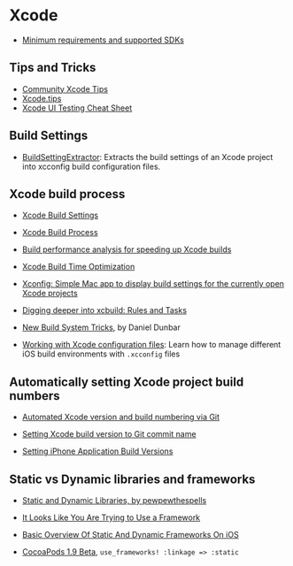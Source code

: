 # Xcode

- [Minimum requirements and supported SDKs](https://developer.apple.com/support/xcode/)

## Tips and Tricks

- [Community Xcode Tips](https://xcode-tips.github.io)
- [Xcode.tips](https://xcode.tips)
- [Xcode UI Testing Cheat Sheet](https://www.hackingwithswift.com/articles/148/xcode-ui-testing-cheat-sheet)

## Build Settings

- [BuildSettingExtractor](https://github.com/dempseyatgithub/BuildSettingExtractor): Extracts the build settings of an Xcode project into xcconfig build configuration files.

## Xcode build process

- [Xcode Build Settings](https://xcodebuildsettings.com)

- [Xcode Build Process](https://www.objc.io/issues/6-build-tools/build-process/)

- [Build performance analysis for speeding up Xcode builds](https://www.avanderlee.com/optimization/analysing-build-performance-xcode/)

- [Xcode Build Time Optimization](https://www.onswiftwings.com/posts/build-time-optimization-part1/)

- [Xconfig: Simple Mac app to display build settings for the currently open Xcode projects](https://github.com/pfandrade/Xconfig)

- [Digging deeper into xcbuild: Rules and Tasks](https://asifmohd.github.io/ios/2021/03/11/xcbuild-debug-info.html)

- [New Build System Tricks](https://gist.github.com/ddunbar/2dda0e836c855ea96759d1d05f086d69), by Daniel Dunbar

- [Working with Xcode configuration files](https://tanaschita.com/20220221-xcode-configuration-files/): Learn how to manage different iOS build environments with `.xcconfig` files

## Automatically setting Xcode project build numbers

- [Automated Xcode version and build numbering via Git](https://mokacoding.com/blog/automatic-xcode-versioning-with-git/)

- [Setting Xcode build version to Git commit name](https://useyourloaf.com/blog/setting-xcode-build-version-to-git-commit-name/)

- [Setting iPhone Application Build Versions](https://useyourloaf.com/blog/setting-iphone-application-build-versions/)

## Static vs Dynamic libraries and frameworks

- [Static and Dynamic Libraries, by pewpewthespells](https://pewpewthespells.com/blog/static_and_dynamic_libraries.html)

- [It Looks Like You Are Trying to Use a Framework](https://www.bignerdranch.com/blog/it-looks-like-you-are-trying-to-use-a-framework/)

- [Basic Overview Of Static And Dynamic Frameworks On iOS](https://www.runtastic.com/blog/en/frameworks-ios/)

- [CocoaPods 1.9 Beta](http://blog.cocoapods.org/CocoaPods-1.9.0-beta/), `use_frameworks! :linkage => :static`
